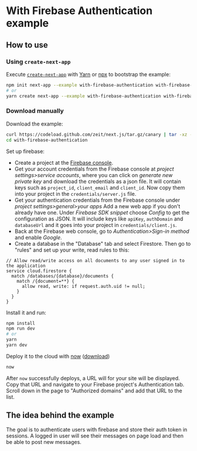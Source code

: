 # With Firebase Authentication example

## How to use

### Using `create-next-app`

Execute [`create-next-app`](https://github.com/zeit/next.js/tree/canary/packages/create-next-app) with [Yarn](https://yarnpkg.com/lang/en/docs/cli/create/) or [npx](https://github.com/zkat/npx#readme) to bootstrap the example:

```bash
npm init next-app --example with-firebase-authentication with-firebase-authentication-app
# or
yarn create next-app --example with-firebase-authentication with-firebase-authentication-app
```

### Download manually

Download the example:

```bash
curl https://codeload.github.com/zeit/next.js/tar.gz/canary | tar -xz --strip=2 next.js-canary/examples/with-firebase-authentication
cd with-firebase-authentication
```

Set up firebase:

- Create a project at the [Firebase console](https://console.firebase.google.com/).
- Get your account credentials from the Firebase console at _project settings>service accounts_, where you can click on _generate new private key_ and download the credentials as a json file. It will contain keys such as `project_id`, `client_email` and `client_id`. Now copy them into your project in the `credentials/server.js` file.
- Get your authentication credentials from the Firebase console under _project settings>general>your apps_ Add a new web app if you don't already have one. Under _Firebase SDK snippet_ choose _Config_ to get the configuration as JSON. It will include keys like `apiKey`, `authDomain` and `databaseUrl` and it goes into your project in `credentials/client.js`.
- Back at the Firebase web console, go to _Authentication>Sign-in method_ and enable _Google_.
- Create a database in the "Database" tab and select Firestore. Then go to "rules" and set up your write, read rules to this:

```
// Allow read/write access on all documents to any user signed in to the application
service cloud.firestore {
  match /databases/{database}/documents {
    match /{document=**} {
      allow read, write: if request.auth.uid != null;
    }
  }
}
```

Install it and run:

```bash
npm install
npm run dev
# or
yarn
yarn dev
```

Deploy it to the cloud with [now](https://zeit.co/now) ([download](https://zeit.co/download))

```bash
now
```

After `now` successfully deploys, a URL will for your site will be displayed. Copy that URL and navigate to your Firebase project's Authentication tab. Scroll down in the page to "Authorized domains" and add that URL to the list.

## The idea behind the example

The goal is to authenticate users with firebase and store their auth token in sessions. A logged in user will see their messages on page load and then be able to post new messages.

